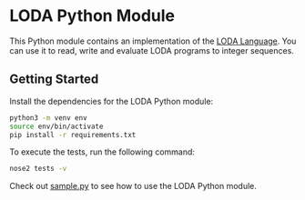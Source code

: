 # LODA Python Module

This Python module contains an implementation of the [LODA Language](https://loda-lang.org/). You can use it to read, write and evaluate LODA programs to integer sequences.

## Getting Started

Install the dependencies for the LODA Python module:

```bash
python3 -m venv env
source env/bin/activate
pip install -r requirements.txt
```

To execute the tests, run the following command:

```bash
nose2 tests -v
```

Check out [sample.py](sample.py) to see how to use the LODA Python module.
